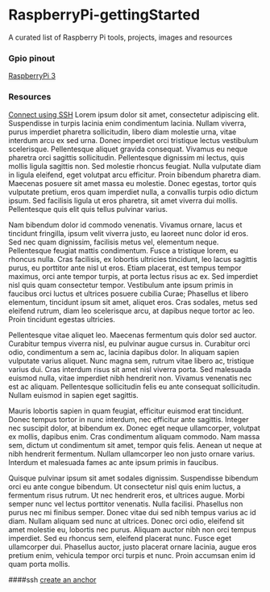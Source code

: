 # RaspberryPi-gettingStarted
A curated list of Raspberry Pi tools, projects, images and resources

### Gpio pinout
[RaspberryPi 3](https://github.com/TommyR22/RaspberryPi-gettingStarted/blob/master/images/pi3_gpio.png)

### Resources
[Connect using SSH](#ssh)
Lorem ipsum dolor sit amet, consectetur adipiscing elit. Suspendisse in turpis lacinia enim condimentum lacinia. Nullam viverra, purus imperdiet pharetra sollicitudin, libero diam molestie urna, vitae interdum arcu ex sed urna. Donec imperdiet orci tristique lectus vestibulum scelerisque. Pellentesque aliquet gravida consequat. Vivamus eu neque pharetra orci sagittis sollicitudin. Pellentesque dignissim mi lectus, quis mollis ligula sagittis non. Sed molestie rhoncus feugiat. Nulla vulputate diam in ligula eleifend, eget volutpat arcu efficitur. Proin bibendum pharetra diam. Maecenas posuere sit amet massa eu molestie. Donec egestas, tortor quis vulputate pretium, eros quam imperdiet nulla, a convallis turpis odio dictum ipsum. Sed facilisis ligula ut eros pharetra, sit amet viverra dui mollis. Pellentesque quis elit quis tellus pulvinar varius.

Nam bibendum dolor id commodo venenatis. Vivamus ornare, lacus et tincidunt fringilla, ipsum velit viverra justo, eu laoreet nunc dolor id eros. Sed nec quam dignissim, facilisis metus vel, elementum neque. Pellentesque feugiat mattis condimentum. Fusce a tristique lorem, eu rhoncus nulla. Cras facilisis, ex lobortis ultricies tincidunt, leo lacus sagittis purus, eu porttitor ante nisl ut eros. Etiam placerat, est tempus tempor maximus, orci ante tempor turpis, at porta lectus risus ac ex. Sed imperdiet nisl quis quam consectetur tempor. Vestibulum ante ipsum primis in faucibus orci luctus et ultrices posuere cubilia Curae; Phasellus et libero elementum, tincidunt ipsum sit amet, aliquet eros. Cras sodales, metus sed eleifend rutrum, diam leo scelerisque arcu, at dapibus neque tortor ac leo. Proin tincidunt egestas ultricies.

Pellentesque vitae aliquet leo. Maecenas fermentum quis dolor sed auctor. Curabitur tempus viverra nisl, eu pulvinar augue cursus in. Curabitur orci odio, condimentum a sem ac, lacinia dapibus dolor. In aliquam sapien vulputate varius aliquet. Nunc magna sem, rutrum vitae libero ac, tristique varius dui. Cras interdum risus sit amet nisl viverra porta. Sed malesuada euismod nulla, vitae imperdiet nibh hendrerit non. Vivamus venenatis nec est ac aliquam. Pellentesque sollicitudin felis eu ante consequat sollicitudin. Nullam euismod in sapien eget sagittis.

Mauris lobortis sapien in quam feugiat, efficitur euismod erat tincidunt. Donec tempus tortor in nunc interdum, nec efficitur ante sagittis. Integer nec suscipit dolor, at bibendum ex. Donec eget neque ullamcorper, volutpat ex mollis, dapibus enim. Cras condimentum aliquam commodo. Nam massa sem, dictum ut condimentum sit amet, tempor quis felis. Aenean ut neque at nibh hendrerit fermentum. Nullam ullamcorper leo non justo ornare varius. Interdum et malesuada fames ac ante ipsum primis in faucibus.

Quisque pulvinar ipsum sit amet sodales dignissim. Suspendisse bibendum orci eu ante congue bibendum. Ut consectetur nisl quis enim luctus, a fermentum risus rutrum. Ut nec hendrerit eros, et ultrices augue. Morbi semper nunc vel lectus porttitor venenatis. Nulla facilisi. Phasellus non purus nec mi finibus semper. Donec vitae dui sed nibh tempus varius ac id diam. Nullam aliquam sed nunc at ultrices. Donec orci odio, eleifend sit amet molestie eu, lobortis nec purus. Aliquam auctor nibh non orci tempus imperdiet. Sed eu rhoncus sem, eleifend placerat nunc. Fusce eget ullamcorper dui. Phasellus auctor, justo placerat ornare lacinia, augue eros pretium enim, vehicula tempor orci turpis et nunc. Proin accumsan enim id quam porta mollis.

####ssh
[create an anchor](#ssh)

